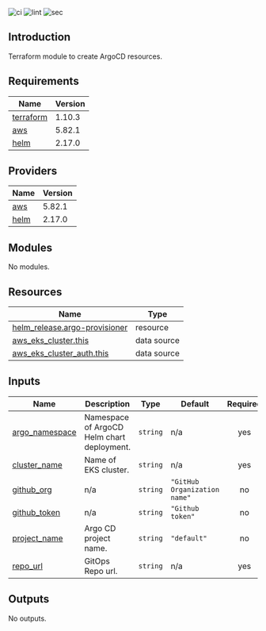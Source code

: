 ![ci](https://github.com/LogisticsPet/terraform-helm-argo-provisioner/actions/workflows/ci.yml/badge.svg?branch=main)
![lint](https://github.com/LogisticsPet/terraform-helm-argo-provisioner/actions/workflows/lint.yml/badge.svg?branch=main)
![sec](https://github.com/LogisticsPet/terraform-helm-argo-provisioner/actions/workflows/tfsec.yml/badge.svg?branch=main)
## Introduction
Terraform module to create ArgoCD resources.

<!-- BEGIN_TF_DOCS -->
  
## Requirements

| Name | Version |
|------|---------|
| <a name="requirement_terraform"></a> [terraform](#requirement\_terraform) | 1.10.3 |
| <a name="requirement_aws"></a> [aws](#requirement\_aws) | 5.82.1 |
| <a name="requirement_helm"></a> [helm](#requirement\_helm) | 2.17.0 |
## Providers

| Name | Version |
|------|---------|
| <a name="provider_aws"></a> [aws](#provider\_aws) | 5.82.1 |
| <a name="provider_helm"></a> [helm](#provider\_helm) | 2.17.0 |
## Modules

No modules.
## Resources

| Name | Type |
|------|------|
| [helm_release.argo-provisioner](https://registry.terraform.io/providers/hashicorp/helm/2.17.0/docs/resources/release) | resource |
| [aws_eks_cluster.this](https://registry.terraform.io/providers/hashicorp/aws/5.82.1/docs/data-sources/eks_cluster) | data source |
| [aws_eks_cluster_auth.this](https://registry.terraform.io/providers/hashicorp/aws/5.82.1/docs/data-sources/eks_cluster_auth) | data source |
## Inputs

| Name | Description | Type | Default | Required |
|------|-------------|------|---------|:--------:|
| <a name="input_argo_namespace"></a> [argo\_namespace](#input\_argo\_namespace) | Namespace of ArgoCD Helm chart deployment. | `string` | n/a | yes |
| <a name="input_cluster_name"></a> [cluster\_name](#input\_cluster\_name) | Name of EKS cluster. | `string` | n/a | yes |
| <a name="input_github_org"></a> [github\_org](#input\_github\_org) | n/a | `string` | `"GitHub Organization name"` | no |
| <a name="input_github_token"></a> [github\_token](#input\_github\_token) | n/a | `string` | `"Github token"` | no |
| <a name="input_project_name"></a> [project\_name](#input\_project\_name) | Argo CD project name. | `string` | `"default"` | no |
| <a name="input_repo_url"></a> [repo\_url](#input\_repo\_url) | GitOps Repo url. | `string` | n/a | yes |
## Outputs

No outputs.
<!-- END_TF_DOCS -->
